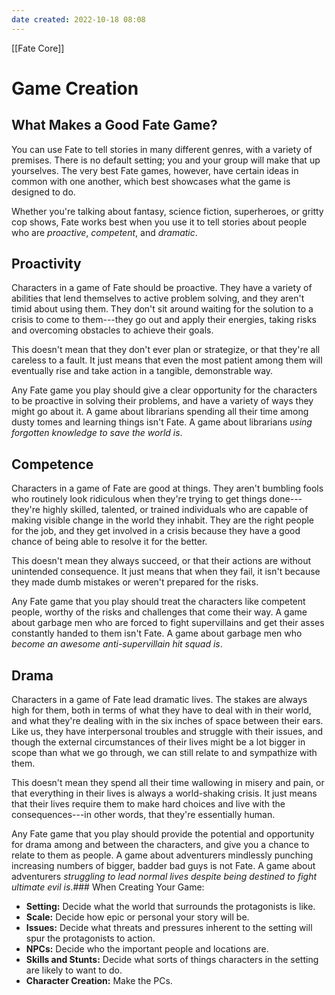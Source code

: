 ```yaml
---
date created: 2022-10-18 08:08
---
```


[[Fate Core]]

# Game Creation

## What Makes a Good Fate Game?

You can use Fate to tell stories in many different genres, with a
variety of premises. There is no default setting; you and your group
will make that up yourselves. The very best Fate games, however, have
certain ideas in common with one another, which best showcases what the
game is designed to do.

Whether you're talking about fantasy, science fiction, superheroes, or
gritty cop shows, Fate works best when you use it to tell stories about
people who are _proactive_, _competent_, and _dramatic_.

## Proactivity

Characters in a game of Fate should be proactive. They have a variety of
abilities that lend themselves to active problem solving, and they
aren't timid about using them. They don't sit around waiting for the
solution to a crisis to come to them---they go out and apply their
energies, taking risks and overcoming obstacles to achieve their goals.

This doesn't mean that they don't ever plan or strategize, or that
they're all careless to a fault. It just means that even the most
patient among them will eventually rise and take action in a tangible,
demonstrable way.

Any Fate game you play should give a clear opportunity for the
characters to be proactive in solving their problems, and have a variety
of ways they might go about it. A game about librarians spending all
their time among dusty tomes and learning things isn't Fate. A game
about librarians _using forgotten knowledge to save the world is_.

## Competence

Characters in a game of Fate are good at things. They aren't bumbling
fools who routinely look ridiculous when they're trying to get things
done---they're highly skilled, talented, or trained individuals who are
capable of making visible change in the world they inhabit. They are the
right people for the job, and they get involved in a crisis because they
have a good chance of being able to resolve it for the better.

This doesn't mean they always succeed, or that their actions are without
unintended consequence. It just means that when they fail, it isn't
because they made dumb mistakes or weren't prepared for the risks.

Any Fate game that you play should treat the characters like competent
people, worthy of the risks and challenges that come their way. A game
about garbage men who are forced to fight supervillains and get their
asses constantly handed to them isn't Fate. A game about garbage men who
_become an awesome anti-supervillain hit squad is_.

## Drama

Characters in a game of Fate lead dramatic lives. The stakes are always
high for them, both in terms of what they have to deal with in their
world, and what they're dealing with in the six inches of space between
their ears. Like us, they have interpersonal troubles and struggle with
their issues, and though the external circumstances of their lives might
be a lot bigger in scope than what we go through, we can still relate to
and sympathize with them.

This doesn't mean they spend all their time wallowing in misery and
pain, or that everything in their lives is always a world-shaking
crisis. It just means that their lives require them to make hard choices
and live with the consequences---in other words, that they're
essentially human.

Any Fate game that you play should provide the potential and opportunity
for drama among and between the characters, and give you a chance to
relate to them as people. A game about adventurers mindlessly punching
increasing numbers of bigger, badder bad guys is not Fate. A game about
adventurers _struggling to lead normal lives despite being destined to
fight ultimate evil is_.### When Creating Your Game:

- **Setting:** Decide what the world that surrounds the protagonists
  is like.
- **Scale:** Decide how epic or personal your story will be.
- **Issues:** Decide what threats and pressures inherent to the
  setting will spur the protagonists to action.
- **NPCs:** Decide who the important people and locations are.
- **Skills and Stunts:** Decide what sorts of things characters in the
  setting are likely to want to do.
- **Character Creation:** Make the PCs.